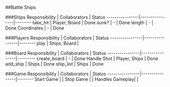 
##Battle Ships

###Ships
Responsibility	|  Collaborators | Status
----------------|----------------|--------
take_hit        | Player, Board  | Done
sunk?           | -              | Done
length          | -              | Done
Coordinates     | -              | Done


###Players
Responsibility	|  Collaborators | Status
----------------|----------------|--------
play          	| Ships, Board   | 

         		    


###Board
Responsibility	|  Collaborators | Status
----------------|----------------|---------
create_board    | -              | Done
Handle Shot     | Player, Ships  | Done
add_ship        | Ships          | Done
ship_list       | Ships          | Done


###Game
Responsibility  |  Collaborators | Status
----------------|----------------|--------
Start Game      |                |
Stop Game       |                |
Handles Gameplay|                |
<!-- 
TODO:
1. Add unit tests for hit & miss, and all the rest.  Add unit tests, many many unit tests 
Idea: add a meth to give you what's at x,y (cheater!)
2. Refactor: replace hit_list & ..lists to hash -->
<!-- HASH for coords a[x] = 1, a[y] = 2 -->
 <!-- center & color board -->